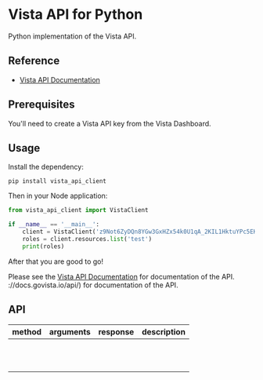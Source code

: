 
# Vista API for Python

Python implementation of the Vista API.

## Reference

- [Vista API Documentation](https://docs.govista.io/api/)

## Prerequisites

You'll need to create a Vista API key from the Vista Dashboard.

## Usage

Install the dependency:

```
pip install vista_api_client
```

Then in your Node application:

```python
from vista_api_client import VistaClient

if __name__ == '__main__':
    client = VistaClient('z9Not6ZyDQn8YGw3GxHZx54k0U1qA_2KIL1HktuYPc5EKEfd')
    roles = client.resources.list('test')
    print(roles)
```

After that you are good to go!

Please see the [Vista API Documentation](https://docs.govista.io/api/) for documentation of the API.
://docs.govista.io/api/) for documentation of the API.

## API
| method | arguments | response | description |
|--------|-----------|----------|-------------|
|        |           |          |             |
|        |           |          |             |
|        |           |          |             |
|        |           |          |             |
|        |           |          |             |
|        |           |          |             |
|        |           |          |             |
|        |           |          |             |
|        |           |          |             |
|        |           |          |             |
|        |           |          |             |
